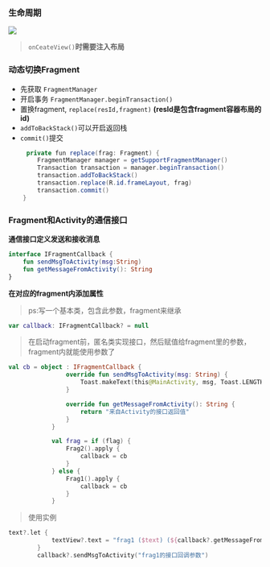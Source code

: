 ### 生命周期

![](file://C:\Users\17419\Documents\IkMarkdown\.assets\Fragment.md459.5332114.png)

> `onCeateView()`**时需要注入布局**

### 动态切换Fragment

* 先获取 `FragmentManager`
* 开启事务 `FragmentManager.beginTransaction()`
* 置换fragment, `replace(resId,fragment)` **(resId是包含fragment容器布局的id)**
* `addToBackStack()`可以开启返回栈
* `commit()`提交

```java
     private fun replace(frag: Fragment) {
        FragmentManager manager = getSupportFragmentManager()
        Transaction transaction = manager.beginTransaction()
        transaction.addToBackStack()
        transaction.replace(R.id.frameLayout, frag)
        transaction.commit()
    }
```

### Fragment和Activity的通信接口

**通信接口定义发送和接收消息**

```kotlin
interface IFragmentCallback {
    fun sendMsgToActivity(msg:String)
    fun getMessageFromActivity(): String
}
```

**在对应的fragment内添加属性**

> ps:写一个基本类，包含此参数，fragment来继承

```kotlin
var callback: IFragmentCallback? = null
```

> 在启动fragment前，匿名类实现接口，然后赋值给fragment里的参数，fragment内就能使用参数了

```kotlin
val cb = object : IFragmentCallback {
                override fun sendMsgToActivity(msg: String) {
                    Toast.makeText(this@MainActivity, msg, Toast.LENGTH_SHORT).show()
                }

                override fun getMessageFromActivity(): String {
                    return "来自Activity的接口返回值"
                }
            }

            val frag = if (flag) {
                Frag2().apply {
                    callback = cb
                }
            } else {
                Frag1().apply {
                    callback = cb
                }
            }
```

> 使用实例

```kotlin
text?.let {
            textView?.text = "frag1 ($text) (${callback?.getMessageFromActivity()})"
        }
        callback?.sendMsgToActivity("frag1的接口回调参数")
```
